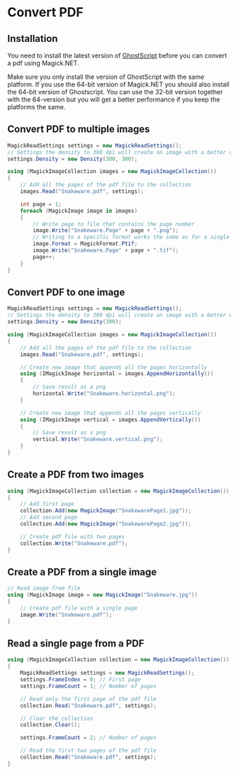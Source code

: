 # Convert PDF

## Installation

You need to install the latest version of [GhostScript](https://www.ghostscript.com/download/gsdnld.html) before you can
convert a pdf using Magick.NET.

Make sure you only install the version of GhostScript with the same platform. If you use the 64-bit version of Magick.NET
you should also install the 64-bit version of Ghostscript. You can use the 32-bit version together with the 64-version but
you will get a better performance if you keep the platforms the same.

## Convert PDF to multiple images

```C#
MagickReadSettings settings = new MagickReadSettings();
// Settings the density to 300 dpi will create an image with a better quality
settings.Density = new Density(300, 300);

using (MagickImageCollection images = new MagickImageCollection())
{
    // Add all the pages of the pdf file to the collection
    images.Read("Snakeware.pdf", settings);

    int page = 1;
    foreach (MagickImage image in images)
    {
        // Write page to file that contains the page number
        image.Write("Snakeware.Page" + page + ".png");
        // Writing to a specific format works the same as for a single image
        image.Format = MagickFormat.Ptif;
        image.Write("Snakeware.Page" + page + ".tif");    
        page++;
    }
}
```

## Convert PDF to one image

```C#
MagickReadSettings settings = new MagickReadSettings();
// Settings the density to 300 dpi will create an image with a better quality
settings.Density = new Density(300);

using (MagickImageCollection images = new MagickImageCollection())
{
    // Add all the pages of the pdf file to the collection
    images.Read("Snakeware.pdf", settings);

    // Create new image that appends all the pages horizontally
    using (IMagickImage horizontal = images.AppendHorizontally())
    {
        // Save result as a png
        horizontal.Write("Snakeware.horizontal.png");
    }

    // Create new image that appends all the pages vertically
    using (IMagickImage vertical = images.AppendVertically())
    {
        // Save result as a png
        vertical.Write("Snakeware.vertical.png");
    }
}
```

## Create a PDF from two images

```C#
using (MagickImageCollection collection = new MagickImageCollection())
{
    // Add first page
    collection.Add(new MagickImage("SnakewarePage1.jpg"));
    // Add second page
    collection.Add(new MagickImage("SnakewarePage2.jpg"));

    // Create pdf file with two pages
    collection.Write("Snakeware.pdf");
}
```

## Create a PDF from a single image

```C#
// Read image from file
using (MagickImage image = new MagickImage("Snakeware.jpg"))
{
    // Create pdf file with a single page
    image.Write("Snakeware.pdf");
}
```

## Read a single page from a PDF

```C#
using (MagickImageCollection collection = new MagickImageCollection())
{
    MagickReadSettings settings = new MagickReadSettings();
    settings.FrameIndex = 0; // First page
    settings.FrameCount = 1; // Number of pages

    // Read only the first page of the pdf file
    collection.Read("Snakeware.pdf", settings);

    // Clear the collection
    collection.Clear();

    settings.FrameCount = 2; // Number of pages

    // Read the first two pages of the pdf file
    collection.Read("Snakeware.pdf", settings);
}
```
